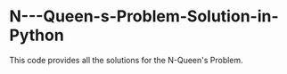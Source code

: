 # N---Queen-s-Problem-Solution-in-Python
This code provides all the solutions for the N-Queen's Problem. 
